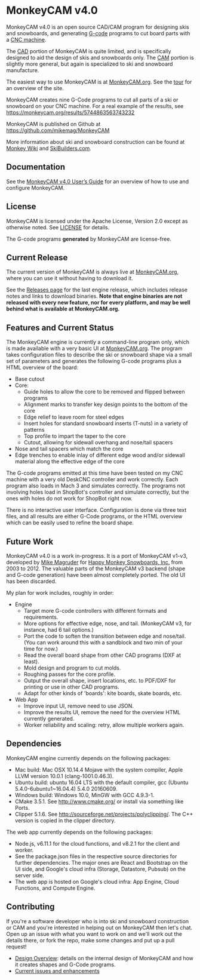 # MonkeyCAM v4.0

MonkeyCAM v4.0 is an open source CAD/CAM program for designing skis
and snowboards, and generating
[G-code](http://en.wikipedia.org/wiki/G-code) programs to cut board
parts with a [CNC
machine](http://en.wikipedia.org/wiki/Numerical_control).

The [CAD](http://en.wikipedia.org/wiki/Computer-aided_design) portion
of MonkeyCAM is quite limited, and is specifically designed to aid the
design of skis and snowboards only. The
[CAM](http://en.wikipedia.org/wiki/Computer-aided_manufacturing)
portion is slightly more general, but again is specialized to ski and
snowboard manufacture.

The easiest way to use MonkeyCAM is at [MonkeyCAM.org](https://www.monkeycam.org). See the [tour](https://www.monkeycam.org/tour) for an overview of the site.

MonkeyCAM creates nine G-Code programs to cut all parts of a ski or snowboard on your CNC machine. For a real example of the results, see https://monkeycam.org/results/5744863563743232

MonkeyCAM is published on Github at https://github.com/mikemag/MonkeyCAM

More information about ski and snowboard construction can be found at
[Monkey Wiki](http://www.happymonkeysnowboards.com/MonkeyWiki) and
[SkiBuilders.com](http://www.skibuilders.com/).

## Documentation

See the [MonkeyCAM v4.0 User’s Guide](https://github.com/mikemag/MonkeyCAM/blob/master/engine/docs/Users_Guide.md)
for an overview of how to use and configure MonkeyCAM.

## License

MonkeyCAM is licensed under the Apache License, Version 2.0 except as
otherwise noted. See
[LICENSE](https://github.com/mikemag/MonkeyCAM/blob/master/LICENSE)
for details.

The G-code programs **generated** by MonkeyCAM are license-free.

## Current Release

The current version of MonkeyCAM is always live at [MonkeyCAM.org](https://www.monkeycam.org), where you can use it without having to download it.

See the [Releases page](https://github.com/mikemag/MonkeyCAM/releases)
for the last engine release, which includes release notes and links to
download binaries. **Note that engine binaries are not released with
every new feature, nor for every platform, and may be well behind what
is available at MonkeyCAM.org.**

## Features and Current Status

The MonkeyCAM engine is currently a command-line program only, which is made available with a very basic UI at [MonkeyCAM.org](https://www.monkeycam.org). The program takes
configuration files to describe the ski or snowboard shape via a small
set of parameters and generates the following G-code programs plus a
HTML overview of the board:

- Base cutout
- Core:
  - Guide holes to allow the core to be removed and flipped between programs
  - Alignment marks to transfer key design points to the bottom of the core
  - Edge relief to leave room for steel edges
  - Insert holes for standard snowboard inserts (T-nuts) in a variety of patterns
  - Top profile to impart the taper to the core
  - Cutout, allowing for sidewall overhang and nose/tail spacers
- Nose and tail spacers which match the core
- Edge trenches to enable inlay of different edge wood and/or sidewall
  material along the effective edge of the core

The G-code programs emitted at this time have been tested on my CNC
machine with a very old DeskCNC controller and work correctly. Each
program also loads in Mach 3 and simulates correctly. The programs not
involving holes load in ShopBot's controller and simulate correctly,
but the ones with holes do not work for ShopBot right now.

There is no interactive user interface. Configuration is done via three
text files, and all results are either G-Code programs, or the HTML
overview which can be easily used to refine the board shape.

## Future Work

MonkeyCAM v4.0 is a work in-progress. It is a port of MonkeyCAM v1-v3,
developed by [Mike Magruder](https://github.com/mikemag) for [Happy
Monkey Snowboards, Inc.](http://www.happymonkeysnowboards.com/) from
2003 to 2012. The valuable parts of the MonkeyCAM v3 backend (shape
and G-code generation) have been almost completely ported. The old UI
has been discarded.

My plan for work includes, roughly in order:

- Engine
  - Target more G-code controllers with different formats and requirements.
  - More options for effective edge, nose, and tail. (MonkeyCAM v3, for
    instance, had 6 tail options.)
  - Port the code to soften the transition between edge and
    nose/tail. (You can work around this with a sandblock and two min of
    your time for now.)
  - Read the overall board shape from other CAD programs (DXF at least).
  - Mold design and program to cut molds.
  - Roughing passes for the core profile.
  - Output the overall shape, insert locations, etc. to PDF/DXF for
    printing or use in other CAD programs.
  - Adapt for other kinds of 'boards': kite boards, skate boards, etc.
- Web App
  - Improve input UI, remove need to use JSON.
  - Improve the results UI, remove the need for the overview HTML currently generated.
  - Worker reliability and scaling: retry, allow multiple workers again.

## Dependencies

MonkeyCAM engine currently depends on the following packages:

- Mac build: Mac OSX 10.14.4 Mojave with the system compiler, Apple LLVM version 10.0.1 (clang-1001.0.46.3).
- Ubuntu build: ubuntu 16.04 LTS with the default compiler, gcc (Ubuntu 5.4.0-6ubuntu1~16.04.4) 5.4.0 20160609.
- Windows build: Windows 10.0, MinGW with GCC 4.9.3-1.
- CMake 3.5.1. See http://www.cmake.org/ or install via something like Ports.
- Clipper 5.1.6. See
  http://sourceforge.net/projects/polyclipping/. The C++ version is copied in the clipper directory.

The web app currently depends on the following packages:

- Node.js, v6.11.1 for the cloud functions, and v8.2.1 for the client and worker.
- See the package.json files in the respective source directories for further dependencies. The major ones are React and Bootstrap on the UI side, and Google's cloud infra (Storage, Datastore, Pubsub) on the server side.
- The web app is hosted on Google's cloud infra: App Engine, Cloud Functions, and Compute Engine.

## Contributing

If you're a software developer who is into ski and snowboard
construction or CAM and you're interested in helping out on MonkeyCAM
then let's chat. Open up an issue with what you want to work on and
we'll work out the details there, or fork the repo, make some changes
and put up a pull request!

- [Design Overview](https://github.com/mikemag/MonkeyCAM/wiki/Design-Overview): details on the internal design of MonkeyCAM and how it creates shapes and G-Code programs.
- [Current issues and enhancements](https://github.com/mikemag/MonkeyCAM/issues)
